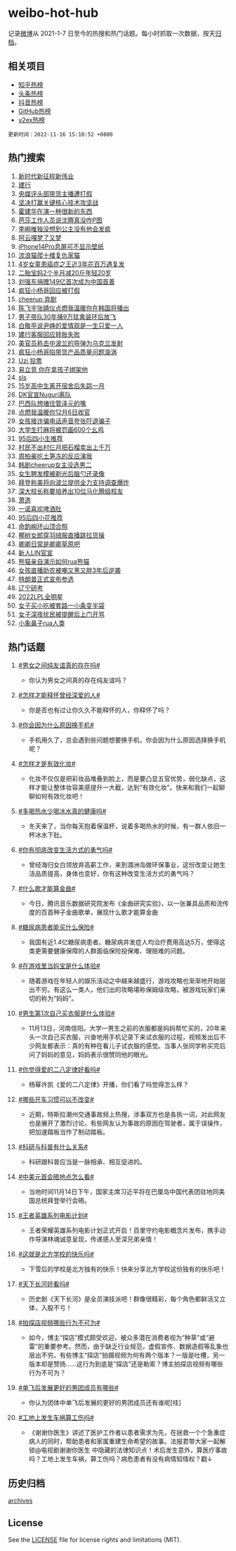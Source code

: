 # weibo-hot-hub

记录[微博](https://www.weibo.com)从 2021-1-7 日至今的热搜和热门话题。每小时抓取一次数据，按天[归档](archives)。

## 相关项目

- [知乎热榜](https://github.com/lonnyzhang423/zhihu-hot-hub)
- [头条热榜](https://github.com/lonnyzhang423/toutiao-hot-hub)
- [抖音热榜](https://github.com/lonnyzhang423/douyin-hot-hub)
- [GitHub热榜](https://github.com/lonnyzhang423/github-hot-hub)
- [v2ex热榜](https://github.com/lonnyzhang423/v2ex-hot-hub)


`更新时间：2022-11-16 15:10:52 +0800`

## 热门搜索

1. [新时代新征程新伟业](https://m.weibo.cn/search?containerid=100103type%3D1%26t%3D10%26q%3D%23%E6%96%B0%E6%97%B6%E4%BB%A3%E6%96%B0%E5%BE%81%E7%A8%8B%E6%96%B0%E4%BC%9F%E4%B8%9A%23&stream_entry_id=51&isnewpage=1&extparam=seat%3D1%26dgr%3D0%26c_type%3D51%26filter_type%3Drealtimehot%26pos%3D0%26cate%3D10103%26display_time%3D1668582650%26pre_seqid%3D16685826505660454891&luicode=10000011&lfid=106003type%253D25%2526t%253D3%2526disable_hot%253D1%2526filter_type%253Drealtimehot)
1. [建行](https://m.weibo.cn/search?containerid=100103type%3D1%26t%3D10%26q%3D%23%E5%BB%BA%E8%A1%8C%23&stream_entry_id=31&isnewpage=1&extparam=seat%3D1%26realpos%3D1%26dgr%3D0%26band_rank%3D1%26q%3D%2523%25E5%25BB%25BA%25E8%25A1%258C%2523%26lcate%3D5001%26flag%3D2%26c_type%3D31%26filter_type%3Drealtimehot%26pos%3D0%26cate%3D5001%26display_time%3D1668582650%26pre_seqid%3D16685826505660454891&luicode=10000011&lfid=106003type%253D25%2526t%253D3%2526disable_hot%253D1%2526filter_type%253Drealtimehot)
1. [央媒评头部带货主播遭打假](https://m.weibo.cn/search?containerid=100103type%3D1%26t%3D10%26q%3D%23%E5%A4%AE%E5%AA%92%E8%AF%84%E5%A4%B4%E9%83%A8%E5%B8%A6%E8%B4%A7%E4%B8%BB%E6%92%AD%E9%81%AD%E6%89%93%E5%81%87%23&stream_entry_id=31&isnewpage=1&extparam=seat%3D1%26realpos%3D2%26dgr%3D0%26band_rank%3D2%26q%3D%2523%25E5%25A4%25AE%25E5%25AA%2592%25E8%25AF%2584%25E5%25A4%25B4%25E9%2583%25A8%25E5%25B8%25A6%25E8%25B4%25A7%25E4%25B8%25BB%25E6%2592%25AD%25E9%2581%25AD%25E6%2589%2593%25E5%2581%2587%2523%26lcate%3D5001%26flag%3D0%26c_type%3D31%26filter_type%3Drealtimehot%26pos%3D1%26cate%3D5001%26display_time%3D1668582650%26pre_seqid%3D16685826505660454891&luicode=10000011&lfid=106003type%253D25%2526t%253D3%2526disable_hot%253D1%2526filter_type%253Drealtimehot)
1. [坚决打赢关键核心技术攻坚战](https://m.weibo.cn/search?containerid=100103type%3D1%26t%3D10%26q%3D%23%E5%9D%9A%E5%86%B3%E6%89%93%E8%B5%A2%E5%85%B3%E9%94%AE%E6%A0%B8%E5%BF%83%E6%8A%80%E6%9C%AF%E6%94%BB%E5%9D%9A%E6%88%98%23&stream_entry_id=31&isnewpage=1&extparam=seat%3D1%26realpos%3D3%26dgr%3D0%26band_rank%3D3%26q%3D%2523%25E5%259D%259A%25E5%2586%25B3%25E6%2589%2593%25E8%25B5%25A2%25E5%2585%25B3%25E9%2594%25AE%25E6%25A0%25B8%25E5%25BF%2583%25E6%258A%2580%25E6%259C%25AF%25E6%2594%25BB%25E5%259D%259A%25E6%2588%2598%2523%26lcate%3D5001%26flag%3D0%26c_type%3D31%26filter_type%3Drealtimehot%26pos%3D2%26cate%3D5001%26display_time%3D1668582650%26pre_seqid%3D16685826505660454891&luicode=10000011&lfid=106003type%253D25%2526t%253D3%2526disable_hot%253D1%2526filter_type%253Drealtimehot)
1. [霍建华在演一种很新的东西](https://m.weibo.cn/search?containerid=100103type%3D1%26t%3D10%26q%3D%23%E9%9C%8D%E5%BB%BA%E5%8D%8E%E5%9C%A8%E6%BC%94%E4%B8%80%E7%A7%8D%E5%BE%88%E6%96%B0%E7%9A%84%E4%B8%9C%E8%A5%BF%23&stream_entry_id=31&isnewpage=1&extparam=seat%3D1%26realpos%3D4%26dgr%3D0%26band_rank%3D4%26q%3D%2523%25E9%259C%258D%25E5%25BB%25BA%25E5%258D%258E%25E5%259C%25A8%25E6%25BC%2594%25E4%25B8%2580%25E7%25A7%258D%25E5%25BE%2588%25E6%2596%25B0%25E7%259A%2584%25E4%25B8%259C%25E8%25A5%25BF%2523%26lcate%3D5001%26flag%3D1%26c_type%3D31%26filter_type%3Drealtimehot%26pos%3D3%26cate%3D5001%26display_time%3D1668582650%26pre_seqid%3D16685826505660454891&luicode=10000011&lfid=106003type%253D25%2526t%253D3%2526disable_hot%253D1%2526filter_type%253Drealtimehot)
1. [芭莎工作人员说沈腾真没咋P图](https://m.weibo.cn/search?containerid=100103type%3D1%26t%3D10%26q%3D%23%E8%8A%AD%E8%8E%8E%E5%B7%A5%E4%BD%9C%E4%BA%BA%E5%91%98%E8%AF%B4%E6%B2%88%E8%85%BE%E7%9C%9F%E6%B2%A1%E5%92%8BP%E5%9B%BE%23&stream_entry_id=31&isnewpage=1&extparam=seat%3D1%26realpos%3D5%26dgr%3D0%26band_rank%3D5%26q%3D%2523%25E8%258A%25AD%25E8%258E%258E%25E5%25B7%25A5%25E4%25BD%259C%25E4%25BA%25BA%25E5%2591%2598%25E8%25AF%25B4%25E6%25B2%2588%25E8%2585%25BE%25E7%259C%259F%25E6%25B2%25A1%25E5%2592%258BP%25E5%259B%25BE%2523%26lcate%3D5001%26flag%3D1%26c_type%3D31%26filter_type%3Drealtimehot%26pos%3D4%26cate%3D5001%26display_time%3D1668582650%26pre_seqid%3D16685826505660454891&luicode=10000011&lfid=106003type%253D25%2526t%253D3%2526disable_hot%253D1%2526filter_type%253Drealtimehot)
1. [李峋唯独没想到公主没有他会发疯](https://m.weibo.cn/search?containerid=100103type%3D1%26t%3D10%26q%3D%23%E6%9D%8E%E5%B3%8B%E5%94%AF%E7%8B%AC%E6%B2%A1%E6%83%B3%E5%88%B0%E5%85%AC%E4%B8%BB%E6%B2%A1%E6%9C%89%E4%BB%96%E4%BC%9A%E5%8F%91%E7%96%AF%23&stream_entry_id=31&isnewpage=1&extparam=seat%3D1%26realpos%3D6%26dgr%3D0%26band_rank%3D6%26q%3D%2523%25E6%259D%258E%25E5%25B3%258B%25E5%2594%25AF%25E7%258B%25AC%25E6%25B2%25A1%25E6%2583%25B3%25E5%2588%25B0%25E5%2585%25AC%25E4%25B8%25BB%25E6%25B2%25A1%25E6%259C%2589%25E4%25BB%2596%25E4%25BC%259A%25E5%258F%2591%25E7%2596%25AF%2523%26lcate%3D5001%26flag%3D0%26c_type%3D31%26filter_type%3Drealtimehot%26pos%3D5%26cate%3D5001%26display_time%3D1668582650%26pre_seqid%3D16685826505660454891&luicode=10000011&lfid=106003type%253D25%2526t%253D3%2526disable_hot%253D1%2526filter_type%253Drealtimehot)
1. [阿云嘎梦了又梦](https://m.weibo.cn/search?containerid=100103type%3D1%26t%3D10%26q%3D%23%E9%98%BF%E4%BA%91%E5%98%8E%E6%A2%A6%E4%BA%86%E5%8F%88%E6%A2%A6%23&stream_entry_id=31&isnewpage=1&extparam=seat%3D1%26dgr%3D0%26adid%3D172598%26band_rank%3D7%26q%3D%2523%25E9%2598%25BF%25E4%25BA%2591%25E5%2598%258E%25E6%25A2%25A6%25E4%25BA%2586%25E5%258F%2588%25E6%25A2%25A6%2523%26lcate%3D5001%26c_type%3D31%26filter_type%3Drealtimehot%26pos%3D6%26cate%3D5001%26display_time%3D1668582650%26pre_seqid%3D16685826505660454891&luicode=10000011&lfid=106003type%253D25%2526t%253D3%2526disable_hot%253D1%2526filter_type%253Drealtimehot)
1. [iPhone14Pro息屏可不显示壁纸](https://m.weibo.cn/search?containerid=100103type%3D1%26t%3D10%26q%3D%23iPhone14Pro%E6%81%AF%E5%B1%8F%E5%8F%AF%E4%B8%8D%E6%98%BE%E7%A4%BA%E5%A3%81%E7%BA%B8%23&stream_entry_id=31&isnewpage=1&extparam=seat%3D1%26realpos%3D7%26dgr%3D0%26band_rank%3D7%26q%3D%2523iPhone14Pro%25E6%2581%25AF%25E5%25B1%258F%25E5%258F%25AF%25E4%25B8%258D%25E6%2598%25BE%25E7%25A4%25BA%25E5%25A3%2581%25E7%25BA%25B8%2523%26lcate%3D5001%26flag%3D1%26c_type%3D31%26filter_type%3Drealtimehot%26pos%3D7%26cate%3D5001%26display_time%3D1668582650%26pre_seqid%3D16685826505660454891&luicode=10000011&lfid=106003type%253D25%2526t%253D3%2526disable_hot%253D1%2526filter_type%253Drealtimehot)
1. [流浪猫爬十楼复仇家猫](https://m.weibo.cn/search?containerid=100103type%3D1%26t%3D10%26q%3D%23%E6%B5%81%E6%B5%AA%E7%8C%AB%E7%88%AC%E5%8D%81%E6%A5%BC%E5%A4%8D%E4%BB%87%E5%AE%B6%E7%8C%AB%23&stream_entry_id=31&isnewpage=1&extparam=seat%3D1%26realpos%3D8%26dgr%3D0%26band_rank%3D8%26q%3D%2523%25E6%25B5%2581%25E6%25B5%25AA%25E7%258C%25AB%25E7%2588%25AC%25E5%258D%2581%25E6%25A5%25BC%25E5%25A4%258D%25E4%25BB%2587%25E5%25AE%25B6%25E7%258C%25AB%2523%26lcate%3D5001%26flag%3D16%26c_type%3D31%26filter_type%3Drealtimehot%26pos%3D8%26cate%3D5001%26display_time%3D1668582650%26pre_seqid%3D16685826505660454891&luicode=10000011&lfid=106003type%253D25%2526t%253D3%2526disable_hot%253D1%2526filter_type%253Drealtimehot)
1. [4岁女童患癌症之王近3年花百万遇复发](https://m.weibo.cn/search?containerid=100103type%3D1%26t%3D10%26q%3D%234%E5%B2%81%E5%A5%B3%E7%AB%A5%E6%82%A3%E7%99%8C%E7%97%87%E4%B9%8B%E7%8E%8B%E8%BF%913%E5%B9%B4%E8%8A%B1%E7%99%BE%E4%B8%87%E9%81%87%E5%A4%8D%E5%8F%91%23&stream_entry_id=31&isnewpage=1&extparam=seat%3D1%26realpos%3D9%26dgr%3D0%26band_rank%3D9%26q%3D%25234%25E5%25B2%2581%25E5%25A5%25B3%25E7%25AB%25A5%25E6%2582%25A3%25E7%2599%258C%25E7%2597%2587%25E4%25B9%258B%25E7%258E%258B%25E8%25BF%25913%25E5%25B9%25B4%25E8%258A%25B1%25E7%2599%25BE%25E4%25B8%2587%25E9%2581%2587%25E5%25A4%258D%25E5%258F%2591%2523%26lcate%3D5001%26flag%3D0%26c_type%3D31%26filter_type%3Drealtimehot%26pos%3D9%26cate%3D5001%26display_time%3D1668582650%26pre_seqid%3D16685826505660454891&luicode=10000011&lfid=106003type%253D25%2526t%253D3%2526disable_hot%253D1%2526filter_type%253Drealtimehot)
1. [二胎宝妈2个半月减20斤年轻20岁](https://m.weibo.cn/search?containerid=100103type%3D1%26t%3D10%26q%3D%23%E4%BA%8C%E8%83%8E%E5%AE%9D%E5%A6%882%E4%B8%AA%E5%8D%8A%E6%9C%88%E5%87%8F20%E6%96%A4%E5%B9%B4%E8%BD%BB20%E5%B2%81%23&stream_entry_id=31&isnewpage=1&extparam=seat%3D1%26realpos%3D10%26dgr%3D0%26band_rank%3D10%26q%3D%2523%25E4%25BA%258C%25E8%2583%258E%25E5%25AE%259D%25E5%25A6%25882%25E4%25B8%25AA%25E5%258D%258A%25E6%259C%2588%25E5%2587%258F20%25E6%2596%25A4%25E5%25B9%25B4%25E8%25BD%25BB20%25E5%25B2%2581%2523%26lcate%3D5001%26flag%3D0%26c_type%3D31%26filter_type%3Drealtimehot%26pos%3D10%26cate%3D5001%26display_time%3D1668582650%26pre_seqid%3D16685826505660454891&luicode=10000011&lfid=106003type%253D25%2526t%253D3%2526disable_hot%253D1%2526filter_type%253Drealtimehot)
1. [刘强东捐赠149亿首次成为中国首善](https://m.weibo.cn/search?containerid=100103type%3D1%26t%3D10%26q%3D%23%E5%88%98%E5%BC%BA%E4%B8%9C%E6%8D%90%E8%B5%A0149%E4%BA%BF%E9%A6%96%E6%AC%A1%E6%88%90%E4%B8%BA%E4%B8%AD%E5%9B%BD%E9%A6%96%E5%96%84%23&stream_entry_id=31&isnewpage=1&extparam=seat%3D1%26realpos%3D11%26dgr%3D0%26band_rank%3D11%26q%3D%2523%25E5%2588%2598%25E5%25BC%25BA%25E4%25B8%259C%25E6%258D%2590%25E8%25B5%25A0149%25E4%25BA%25BF%25E9%25A6%2596%25E6%25AC%25A1%25E6%2588%2590%25E4%25B8%25BA%25E4%25B8%25AD%25E5%259B%25BD%25E9%25A6%2596%25E5%2596%2584%2523%26lcate%3D5001%26flag%3D1%26c_type%3D31%26filter_type%3Drealtimehot%26pos%3D11%26cate%3D5001%26display_time%3D1668582650%26pre_seqid%3D16685826505660454891&luicode=10000011&lfid=106003type%253D25%2526t%253D3%2526disable_hot%253D1%2526filter_type%253Drealtimehot)
1. [疯狂小杨哥回应被打假](https://m.weibo.cn/search?containerid=100103type%3D1%26t%3D10%26q%3D%23%E7%96%AF%E7%8B%82%E5%B0%8F%E6%9D%A8%E5%93%A5%E5%9B%9E%E5%BA%94%E8%A2%AB%E6%89%93%E5%81%87%23&stream_entry_id=31&isnewpage=1&extparam=seat%3D1%26realpos%3D12%26dgr%3D0%26band_rank%3D12%26q%3D%2523%25E7%2596%25AF%25E7%258B%2582%25E5%25B0%258F%25E6%259D%25A8%25E5%2593%25A5%25E5%259B%259E%25E5%25BA%2594%25E8%25A2%25AB%25E6%2589%2593%25E5%2581%2587%2523%26lcate%3D5001%26flag%3D1%26c_type%3D31%26filter_type%3Drealtimehot%26pos%3D12%26cate%3D5001%26display_time%3D1668582650%26pre_seqid%3D16685826505660454891&luicode=10000011&lfid=106003type%253D25%2526t%253D3%2526disable_hot%253D1%2526filter_type%253Drealtimehot)
1. [cheerup 弃剧](https://m.weibo.cn/search?containerid=100103type%3D1%26t%3D10%26q%3Dcheerup+%E5%BC%83%E5%89%A7&stream_entry_id=31&isnewpage=1&extparam=seat%3D1%26realpos%3D13%26dgr%3D0%26band_rank%3D13%26q%3Dcheerup%2520%25E5%25BC%2583%25E5%2589%25A7%26lcate%3D5001%26flag%3D0%26c_type%3D31%26filter_type%3Drealtimehot%26pos%3D13%26cate%3D5001%26display_time%3D1668582650%26pre_seqid%3D16685826505660454891&luicode=10000011&lfid=106003type%253D25%2526t%253D3%2526disable_hot%253D1%2526filter_type%253Drealtimehot)
1. [陈飞宇张婧仪点燃我温暖你在韩国将播出](https://m.weibo.cn/search?containerid=100103type%3D1%26t%3D10%26q%3D%23%E9%99%88%E9%A3%9E%E5%AE%87%E5%BC%A0%E5%A9%A7%E4%BB%AA%E7%82%B9%E7%87%83%E6%88%91%E6%B8%A9%E6%9A%96%E4%BD%A0%E5%9C%A8%E9%9F%A9%E5%9B%BD%E5%B0%86%E6%92%AD%E5%87%BA%23&stream_entry_id=31&isnewpage=1&extparam=seat%3D1%26realpos%3D14%26dgr%3D0%26band_rank%3D14%26q%3D%2523%25E9%2599%2588%25E9%25A3%259E%25E5%25AE%2587%25E5%25BC%25A0%25E5%25A9%25A7%25E4%25BB%25AA%25E7%2582%25B9%25E7%2587%2583%25E6%2588%2591%25E6%25B8%25A9%25E6%259A%2596%25E4%25BD%25A0%25E5%259C%25A8%25E9%259F%25A9%25E5%259B%25BD%25E5%25B0%2586%25E6%2592%25AD%25E5%2587%25BA%2523%26lcate%3D5001%26flag%3D1%26c_type%3D31%26filter_type%3Drealtimehot%26pos%3D14%26cate%3D5001%26display_time%3D1668582650%26pre_seqid%3D16685826505660454891&luicode=10000011&lfid=106003type%253D25%2526t%253D3%2526disable_hot%253D1%2526filter_type%253Drealtimehot)
1. [男子带队30年捕9万猛禽装环后放飞](https://m.weibo.cn/search?containerid=100103type%3D1%26t%3D10%26q%3D%23%E7%94%B7%E5%AD%90%E5%B8%A6%E9%98%9F30%E5%B9%B4%E6%8D%959%E4%B8%87%E7%8C%9B%E7%A6%BD%E8%A3%85%E7%8E%AF%E5%90%8E%E6%94%BE%E9%A3%9E%23&stream_entry_id=31&isnewpage=1&extparam=seat%3D1%26realpos%3D15%26dgr%3D0%26adid%3D172629%26band_rank%3D15%26q%3D%2523%25E7%2594%25B7%25E5%25AD%2590%25E5%25B8%25A6%25E9%2598%259F30%25E5%25B9%25B4%25E6%258D%25959%25E4%25B8%2587%25E7%258C%259B%25E7%25A6%25BD%25E8%25A3%2585%25E7%258E%25AF%25E5%2590%258E%25E6%2594%25BE%25E9%25A3%259E%2523%26lcate%3D5001%26flag%3D0%26c_type%3D31%26filter_type%3Drealtimehot%26pos%3D15%26cate%3D5001%26display_time%3D1668582650%26pre_seqid%3D16685826505660454891&luicode=10000011&lfid=106003type%253D25%2526t%253D3%2526disable_hot%253D1%2526filter_type%253Drealtimehot)
1. [白敬亭说尹峥的爱情观是一生只爱一人](https://m.weibo.cn/search?containerid=100103type%3D1%26t%3D10%26q%3D%23%E7%99%BD%E6%95%AC%E4%BA%AD%E8%AF%B4%E5%B0%B9%E5%B3%A5%E7%9A%84%E7%88%B1%E6%83%85%E8%A7%82%E6%98%AF%E4%B8%80%E7%94%9F%E5%8F%AA%E7%88%B1%E4%B8%80%E4%BA%BA%23&stream_entry_id=31&isnewpage=1&extparam=seat%3D1%26realpos%3D16%26dgr%3D0%26band_rank%3D16%26q%3D%2523%25E7%2599%25BD%25E6%2595%25AC%25E4%25BA%25AD%25E8%25AF%25B4%25E5%25B0%25B9%25E5%25B3%25A5%25E7%259A%2584%25E7%2588%25B1%25E6%2583%2585%25E8%25A7%2582%25E6%2598%25AF%25E4%25B8%2580%25E7%2594%259F%25E5%258F%25AA%25E7%2588%25B1%25E4%25B8%2580%25E4%25BA%25BA%2523%26lcate%3D5001%26flag%3D1%26c_type%3D31%26filter_type%3Drealtimehot%26pos%3D16%26cate%3D5001%26display_time%3D1668582650%26pre_seqid%3D16685826505660454891&luicode=10000011&lfid=106003type%253D25%2526t%253D3%2526disable_hot%253D1%2526filter_type%253Drealtimehot)
1. [建行客服回应转账失败](https://m.weibo.cn/search?containerid=100103type%3D1%26t%3D10%26q%3D%23%E5%BB%BA%E8%A1%8C%E5%AE%A2%E6%9C%8D%E5%9B%9E%E5%BA%94%E8%BD%AC%E8%B4%A6%E5%A4%B1%E8%B4%A5%23&stream_entry_id=31&isnewpage=1&extparam=seat%3D1%26realpos%3D17%26dgr%3D0%26band_rank%3D17%26q%3D%2523%25E5%25BB%25BA%25E8%25A1%258C%25E5%25AE%25A2%25E6%259C%258D%25E5%259B%259E%25E5%25BA%2594%25E8%25BD%25AC%25E8%25B4%25A6%25E5%25A4%25B1%25E8%25B4%25A5%2523%26lcate%3D5001%26flag%3D1%26c_type%3D31%26filter_type%3Drealtimehot%26pos%3D17%26cate%3D5001%26display_time%3D1668582650%26pre_seqid%3D16685826505660454891&luicode=10000011&lfid=106003type%253D25%2526t%253D3%2526disable_hot%253D1%2526filter_type%253Drealtimehot)
1. [美官员称击中波兰的导弹为乌克兰发射](https://m.weibo.cn/search?containerid=100103type%3D1%26t%3D10%26q%3D%23%E7%BE%8E%E5%AE%98%E5%91%98%E7%A7%B0%E5%87%BB%E4%B8%AD%E6%B3%A2%E5%85%B0%E7%9A%84%E5%AF%BC%E5%BC%B9%E4%B8%BA%E4%B9%8C%E5%85%8B%E5%85%B0%E5%8F%91%E5%B0%84%23&stream_entry_id=31&isnewpage=1&extparam=seat%3D1%26realpos%3D18%26dgr%3D0%26band_rank%3D18%26q%3D%2523%25E7%25BE%258E%25E5%25AE%2598%25E5%2591%2598%25E7%25A7%25B0%25E5%2587%25BB%25E4%25B8%25AD%25E6%25B3%25A2%25E5%2585%25B0%25E7%259A%2584%25E5%25AF%25BC%25E5%25BC%25B9%25E4%25B8%25BA%25E4%25B9%258C%25E5%2585%258B%25E5%2585%25B0%25E5%258F%2591%25E5%25B0%2584%2523%26lcate%3D5001%26flag%3D1%26c_type%3D31%26filter_type%3Drealtimehot%26pos%3D18%26cate%3D5001%26display_time%3D1668582650%26pre_seqid%3D16685826505660454891&luicode=10000011&lfid=106003type%253D25%2526t%253D3%2526disable_hot%253D1%2526filter_type%253Drealtimehot)
1. [疯狂小杨哥陷带货产品质量问题漩涡](https://m.weibo.cn/search?containerid=100103type%3D1%26t%3D10%26q%3D%23%E7%96%AF%E7%8B%82%E5%B0%8F%E6%9D%A8%E5%93%A5%E9%99%B7%E5%B8%A6%E8%B4%A7%E4%BA%A7%E5%93%81%E8%B4%A8%E9%87%8F%E9%97%AE%E9%A2%98%E6%BC%A9%E6%B6%A1%23&stream_entry_id=31&isnewpage=1&extparam=seat%3D1%26realpos%3D19%26dgr%3D0%26band_rank%3D19%26q%3D%2523%25E7%2596%25AF%25E7%258B%2582%25E5%25B0%258F%25E6%259D%25A8%25E5%2593%25A5%25E9%2599%25B7%25E5%25B8%25A6%25E8%25B4%25A7%25E4%25BA%25A7%25E5%2593%2581%25E8%25B4%25A8%25E9%2587%258F%25E9%2597%25AE%25E9%25A2%2598%25E6%25BC%25A9%25E6%25B6%25A1%2523%26lcate%3D5001%26flag%3D2%26c_type%3D31%26filter_type%3Drealtimehot%26pos%3D19%26cate%3D5001%26display_time%3D1668582650%26pre_seqid%3D16685826505660454891&luicode=10000011&lfid=106003type%253D25%2526t%253D3%2526disable_hot%253D1%2526filter_type%253Drealtimehot)
1. [Uzi 投票](https://m.weibo.cn/search?containerid=100103type%3D1%26t%3D10%26q%3DUzi+%E6%8A%95%E7%A5%A8&stream_entry_id=31&isnewpage=1&extparam=seat%3D1%26realpos%3D20%26dgr%3D0%26band_rank%3D20%26q%3DUzi%2520%25E6%258A%2595%25E7%25A5%25A8%26lcate%3D5001%26flag%3D0%26c_type%3D31%26filter_type%3Drealtimehot%26pos%3D20%26cate%3D5001%26display_time%3D1668582650%26pre_seqid%3D16685826505660454891&luicode=10000011&lfid=106003type%253D25%2526t%253D3%2526disable_hot%253D1%2526filter_type%253Drealtimehot)
1. [易立竞 你在拿孩子绑架他](https://m.weibo.cn/search?containerid=100103type%3D1%26t%3D10%26q%3D%E6%98%93%E7%AB%8B%E7%AB%9E+%E4%BD%A0%E5%9C%A8%E6%8B%BF%E5%AD%A9%E5%AD%90%E7%BB%91%E6%9E%B6%E4%BB%96&stream_entry_id=31&isnewpage=1&extparam=seat%3D1%26realpos%3D21%26dgr%3D0%26band_rank%3D21%26q%3D%25E6%2598%2593%25E7%25AB%258B%25E7%25AB%259E%2520%25E4%25BD%25A0%25E5%259C%25A8%25E6%258B%25BF%25E5%25AD%25A9%25E5%25AD%2590%25E7%25BB%2591%25E6%259E%25B6%25E4%25BB%2596%26lcate%3D5001%26flag%3D0%26c_type%3D31%26filter_type%3Drealtimehot%26pos%3D21%26cate%3D5001%26display_time%3D1668582650%26pre_seqid%3D16685826505660454891&luicode=10000011&lfid=106003type%253D25%2526t%253D3%2526disable_hot%253D1%2526filter_type%253Drealtimehot)
1. [sls](https://m.weibo.cn/search?containerid=100103type%3D1%26t%3D10%26q%3Dsls&stream_entry_id=31&isnewpage=1&extparam=seat%3D1%26realpos%3D22%26dgr%3D0%26band_rank%3D22%26q%3Dsls%26lcate%3D5001%26flag%3D1%26c_type%3D31%26filter_type%3Drealtimehot%26pos%3D22%26cate%3D5001%26display_time%3D1668582650%26pre_seqid%3D16685826505660454891&luicode=10000011&lfid=106003type%253D25%2526t%253D3%2526disable_hot%253D1%2526filter_type%253Drealtimehot)
1. [15岁高中生离开宿舍后失踪一月](https://m.weibo.cn/search?containerid=100103type%3D1%26t%3D10%26q%3D%2315%E5%B2%81%E9%AB%98%E4%B8%AD%E7%94%9F%E7%A6%BB%E5%BC%80%E5%AE%BF%E8%88%8D%E5%90%8E%E5%A4%B1%E8%B8%AA%E4%B8%80%E6%9C%88%23&stream_entry_id=31&isnewpage=1&extparam=seat%3D1%26realpos%3D23%26dgr%3D0%26band_rank%3D23%26q%3D%252315%25E5%25B2%2581%25E9%25AB%2598%25E4%25B8%25AD%25E7%2594%259F%25E7%25A6%25BB%25E5%25BC%2580%25E5%25AE%25BF%25E8%2588%258D%25E5%2590%258E%25E5%25A4%25B1%25E8%25B8%25AA%25E4%25B8%2580%25E6%259C%2588%2523%26lcate%3D5001%26flag%3D0%26c_type%3D31%26filter_type%3Drealtimehot%26pos%3D23%26cate%3D5001%26display_time%3D1668582650%26pre_seqid%3D16685826505660454891&luicode=10000011&lfid=106003type%253D25%2526t%253D3%2526disable_hot%253D1%2526filter_type%253Drealtimehot)
1. [DK官宣Nuguri离队](https://m.weibo.cn/search?containerid=100103type%3D1%26t%3D10%26q%3D%23DK%E5%AE%98%E5%AE%A3Nuguri%E7%A6%BB%E9%98%9F%23&stream_entry_id=31&isnewpage=1&extparam=seat%3D1%26realpos%3D24%26dgr%3D0%26band_rank%3D24%26q%3D%2523DK%25E5%25AE%2598%25E5%25AE%25A3Nuguri%25E7%25A6%25BB%25E9%2598%259F%2523%26lcate%3D5001%26flag%3D1%26c_type%3D31%26filter_type%3Drealtimehot%26pos%3D24%26cate%3D5001%26display_time%3D1668582650%26pre_seqid%3D16685826505660454891&luicode=10000011&lfid=106003type%253D25%2526t%253D3%2526disable_hot%253D1%2526filter_type%253Drealtimehot)
1. [巴西队想堵住管泽元的嘴](https://m.weibo.cn/search?containerid=100103type%3D1%26t%3D10%26q%3D%23%E5%B7%B4%E8%A5%BF%E9%98%9F%E6%83%B3%E5%A0%B5%E4%BD%8F%E7%AE%A1%E6%B3%BD%E5%85%83%E7%9A%84%E5%98%B4%23&stream_entry_id=31&isnewpage=1&extparam=seat%3D1%26realpos%3D25%26dgr%3D0%26band_rank%3D25%26q%3D%2523%25E5%25B7%25B4%25E8%25A5%25BF%25E9%2598%259F%25E6%2583%25B3%25E5%25A0%25B5%25E4%25BD%258F%25E7%25AE%25A1%25E6%25B3%25BD%25E5%2585%2583%25E7%259A%2584%25E5%2598%25B4%2523%26lcate%3D5001%26flag%3D1%26c_type%3D31%26filter_type%3Drealtimehot%26pos%3D25%26cate%3D5001%26display_time%3D1668582650%26pre_seqid%3D16685826505660454891&luicode=10000011&lfid=106003type%253D25%2526t%253D3%2526disable_hot%253D1%2526filter_type%253Drealtimehot)
1. [点燃我温暖你12月6日收官](https://m.weibo.cn/search?containerid=100103type%3D1%26t%3D10%26q%3D%23%E7%82%B9%E7%87%83%E6%88%91%E6%B8%A9%E6%9A%96%E4%BD%A012%E6%9C%886%E6%97%A5%E6%94%B6%E5%AE%98%23&stream_entry_id=31&isnewpage=1&extparam=seat%3D1%26realpos%3D26%26dgr%3D0%26band_rank%3D26%26q%3D%2523%25E7%2582%25B9%25E7%2587%2583%25E6%2588%2591%25E6%25B8%25A9%25E6%259A%2596%25E4%25BD%25A012%25E6%259C%25886%25E6%2597%25A5%25E6%2594%25B6%25E5%25AE%2598%2523%26lcate%3D5001%26flag%3D0%26c_type%3D31%26filter_type%3Drealtimehot%26pos%3D26%26cate%3D5001%26display_time%3D1668582650%26pre_seqid%3D16685826505660454891&luicode=10000011&lfid=106003type%253D25%2526t%253D3%2526disable_hot%253D1%2526filter_type%253Drealtimehot)
1. [女孩接诈骗电话声音夸张吓退骗子](https://m.weibo.cn/search?containerid=100103type%3D1%26t%3D10%26q%3D%23%E5%A5%B3%E5%AD%A9%E6%8E%A5%E8%AF%88%E9%AA%97%E7%94%B5%E8%AF%9D%E5%A3%B0%E9%9F%B3%E5%A4%B8%E5%BC%A0%E5%90%93%E9%80%80%E9%AA%97%E5%AD%90%23&stream_entry_id=31&isnewpage=1&extparam=seat%3D1%26realpos%3D27%26dgr%3D0%26band_rank%3D27%26q%3D%2523%25E5%25A5%25B3%25E5%25AD%25A9%25E6%258E%25A5%25E8%25AF%2588%25E9%25AA%2597%25E7%2594%25B5%25E8%25AF%259D%25E5%25A3%25B0%25E9%259F%25B3%25E5%25A4%25B8%25E5%25BC%25A0%25E5%2590%2593%25E9%2580%2580%25E9%25AA%2597%25E5%25AD%2590%2523%26lcate%3D5001%26flag%3D1%26c_type%3D31%26filter_type%3Drealtimehot%26pos%3D27%26cate%3D5001%26display_time%3D1668582650%26pre_seqid%3D16685826505660454891&luicode=10000011&lfid=106003type%253D25%2526t%253D3%2526disable_hot%253D1%2526filter_type%253Drealtimehot)
1. [大学生打麻将被罚画600个幺鸡](https://m.weibo.cn/search?containerid=100103type%3D1%26t%3D10%26q%3D%23%E5%A4%A7%E5%AD%A6%E7%94%9F%E6%89%93%E9%BA%BB%E5%B0%86%E8%A2%AB%E7%BD%9A%E7%94%BB600%E4%B8%AA%E5%B9%BA%E9%B8%A1%23&stream_entry_id=31&isnewpage=1&extparam=seat%3D1%26realpos%3D28%26dgr%3D0%26band_rank%3D28%26q%3D%2523%25E5%25A4%25A7%25E5%25AD%25A6%25E7%2594%259F%25E6%2589%2593%25E9%25BA%25BB%25E5%25B0%2586%25E8%25A2%25AB%25E7%25BD%259A%25E7%2594%25BB600%25E4%25B8%25AA%25E5%25B9%25BA%25E9%25B8%25A1%2523%26lcate%3D5001%26flag%3D0%26c_type%3D31%26filter_type%3Drealtimehot%26pos%3D28%26cate%3D5001%26display_time%3D1668582650%26pre_seqid%3D16685826505660454891&luicode=10000011&lfid=106003type%253D25%2526t%253D3%2526disable_hot%253D1%2526filter_type%253Drealtimehot)
1. [95后四小生推荐](https://m.weibo.cn/search?containerid=100103type%3D1%26t%3D10%26q%3D%2395%E5%90%8E%E5%9B%9B%E5%B0%8F%E7%94%9F%E6%8E%A8%E8%8D%90%23&stream_entry_id=31&isnewpage=1&extparam=seat%3D1%26realpos%3D29%26dgr%3D0%26band_rank%3D29%26q%3D%252395%25E5%2590%258E%25E5%259B%259B%25E5%25B0%258F%25E7%2594%259F%25E6%258E%25A8%25E8%258D%2590%2523%26lcate%3D5001%26flag%3D0%26c_type%3D31%26filter_type%3Drealtimehot%26pos%3D29%26cate%3D5001%26display_time%3D1668582650%26pre_seqid%3D16685826505660454891&luicode=10000011&lfid=106003type%253D25%2526t%253D3%2526disable_hot%253D1%2526filter_type%253Drealtimehot)
1. [村民不出村仨月把石榴卖出上千万](https://m.weibo.cn/search?containerid=100103type%3D1%26t%3D10%26q%3D%23%E6%9D%91%E6%B0%91%E4%B8%8D%E5%87%BA%E6%9D%91%E4%BB%A8%E6%9C%88%E6%8A%8A%E7%9F%B3%E6%A6%B4%E5%8D%96%E5%87%BA%E4%B8%8A%E5%8D%83%E4%B8%87%23&stream_entry_id=31&isnewpage=1&extparam=seat%3D1%26realpos%3D30%26dgr%3D0%26band_rank%3D30%26q%3D%2523%25E6%259D%2591%25E6%25B0%2591%25E4%25B8%258D%25E5%2587%25BA%25E6%259D%2591%25E4%25BB%25A8%25E6%259C%2588%25E6%258A%258A%25E7%259F%25B3%25E6%25A6%25B4%25E5%258D%2596%25E5%2587%25BA%25E4%25B8%258A%25E5%258D%2583%25E4%25B8%2587%2523%26lcate%3D5001%26flag%3D0%26c_type%3D31%26filter_type%3Drealtimehot%26pos%3D30%26cate%3D5001%26display_time%3D1668582650%26pre_seqid%3D16685826505660454891&luicode=10000011&lfid=106003type%253D25%2526t%253D3%2526disable_hot%253D1%2526filter_type%253Drealtimehot)
1. [周柏豪吃土笋冻的反应演我](https://m.weibo.cn/search?containerid=100103type%3D1%26t%3D10%26q%3D%23%E5%91%A8%E6%9F%8F%E8%B1%AA%E5%90%83%E5%9C%9F%E7%AC%8B%E5%86%BB%E7%9A%84%E5%8F%8D%E5%BA%94%E6%BC%94%E6%88%91%23&stream_entry_id=31&isnewpage=1&extparam=seat%3D1%26realpos%3D31%26dgr%3D0%26band_rank%3D31%26q%3D%2523%25E5%2591%25A8%25E6%259F%258F%25E8%25B1%25AA%25E5%2590%2583%25E5%259C%259F%25E7%25AC%258B%25E5%2586%25BB%25E7%259A%2584%25E5%258F%258D%25E5%25BA%2594%25E6%25BC%2594%25E6%2588%2591%2523%26lcate%3D5001%26flag%3D1%26c_type%3D31%26filter_type%3Drealtimehot%26pos%3D31%26cate%3D5001%26display_time%3D1668582650%26pre_seqid%3D16685826505660454891&luicode=10000011&lfid=106003type%253D25%2526t%253D3%2526disable_hot%253D1%2526filter_type%253Drealtimehot)
1. [韩剧cheerup女主没选男二](https://m.weibo.cn/search?containerid=100103type%3D1%26t%3D10%26q%3D%E9%9F%A9%E5%89%A7cheerup%E5%A5%B3%E4%B8%BB%E6%B2%A1%E9%80%89%E7%94%B7%E4%BA%8C&stream_entry_id=31&isnewpage=1&extparam=seat%3D1%26realpos%3D32%26dgr%3D0%26band_rank%3D32%26q%3D%25E9%259F%25A9%25E5%2589%25A7cheerup%25E5%25A5%25B3%25E4%25B8%25BB%25E6%25B2%25A1%25E9%2580%2589%25E7%2594%25B7%25E4%25BA%258C%26lcate%3D5001%26flag%3D0%26c_type%3D31%26filter_type%3Drealtimehot%26pos%3D32%26cate%3D5001%26display_time%3D1668582650%26pre_seqid%3D16685826505660454891&luicode=10000011&lfid=106003type%253D25%2526t%253D3%2526disable_hot%253D1%2526filter_type%253Drealtimehot)
1. [女生聘发模被剃光后脑勺还录像](https://m.weibo.cn/search?containerid=100103type%3D1%26t%3D10%26q%3D%23%E5%A5%B3%E7%94%9F%E8%81%98%E5%8F%91%E6%A8%A1%E8%A2%AB%E5%89%83%E5%85%89%E5%90%8E%E8%84%91%E5%8B%BA%E8%BF%98%E5%BD%95%E5%83%8F%23&stream_entry_id=31&isnewpage=1&extparam=seat%3D1%26realpos%3D33%26dgr%3D0%26band_rank%3D33%26q%3D%2523%25E5%25A5%25B3%25E7%2594%259F%25E8%2581%2598%25E5%258F%2591%25E6%25A8%25A1%25E8%25A2%25AB%25E5%2589%2583%25E5%2585%2589%25E5%2590%258E%25E8%2584%2591%25E5%258B%25BA%25E8%25BF%2598%25E5%25BD%2595%25E5%2583%258F%2523%26lcate%3D5001%26flag%3D1%26c_type%3D31%26filter_type%3Drealtimehot%26pos%3D33%26cate%3D5001%26display_time%3D1668582650%26pre_seqid%3D16685826505660454891&luicode=10000011&lfid=106003type%253D25%2526t%253D3%2526disable_hot%253D1%2526filter_type%253Drealtimehot)
1. [拜登称美将向波兰提供全力支持调查爆炸](https://m.weibo.cn/search?containerid=100103type%3D1%26t%3D10%26q%3D%23%E6%8B%9C%E7%99%BB%E7%A7%B0%E7%BE%8E%E5%B0%86%E5%90%91%E6%B3%A2%E5%85%B0%E6%8F%90%E4%BE%9B%E5%85%A8%E5%8A%9B%E6%94%AF%E6%8C%81%E8%B0%83%E6%9F%A5%E7%88%86%E7%82%B8%23&stream_entry_id=31&isnewpage=1&extparam=seat%3D1%26realpos%3D34%26dgr%3D0%26band_rank%3D34%26q%3D%2523%25E6%258B%259C%25E7%2599%25BB%25E7%25A7%25B0%25E7%25BE%258E%25E5%25B0%2586%25E5%2590%2591%25E6%25B3%25A2%25E5%2585%25B0%25E6%258F%2590%25E4%25BE%259B%25E5%2585%25A8%25E5%258A%259B%25E6%2594%25AF%25E6%258C%2581%25E8%25B0%2583%25E6%259F%25A5%25E7%2588%2586%25E7%2582%25B8%2523%26lcate%3D5001%26flag%3D0%26c_type%3D31%26filter_type%3Drealtimehot%26pos%3D34%26cate%3D5001%26display_time%3D1668582650%26pre_seqid%3D16685826505660454891&luicode=10000011&lfid=106003type%253D25%2526t%253D3%2526disable_hot%253D1%2526filter_type%253Drealtimehot)
1. [深大校长称要培养出10位马化腾级校友](https://m.weibo.cn/search?containerid=100103type%3D1%26t%3D10%26q%3D%23%E6%B7%B1%E5%A4%A7%E6%A0%A1%E9%95%BF%E7%A7%B0%E8%A6%81%E5%9F%B9%E5%85%BB%E5%87%BA10%E4%BD%8D%E9%A9%AC%E5%8C%96%E8%85%BE%E7%BA%A7%E6%A0%A1%E5%8F%8B%23&stream_entry_id=31&isnewpage=1&extparam=seat%3D1%26realpos%3D35%26dgr%3D0%26band_rank%3D35%26q%3D%2523%25E6%25B7%25B1%25E5%25A4%25A7%25E6%25A0%25A1%25E9%2595%25BF%25E7%25A7%25B0%25E8%25A6%2581%25E5%259F%25B9%25E5%2585%25BB%25E5%2587%25BA10%25E4%25BD%258D%25E9%25A9%25AC%25E5%258C%2596%25E8%2585%25BE%25E7%25BA%25A7%25E6%25A0%25A1%25E5%258F%258B%2523%26lcate%3D5001%26flag%3D0%26c_type%3D31%26filter_type%3Drealtimehot%26pos%3D35%26cate%3D5001%26display_time%3D1668582650%26pre_seqid%3D16685826505660454891&luicode=10000011&lfid=106003type%253D25%2526t%253D3%2526disable_hot%253D1%2526filter_type%253Drealtimehot)
1. [萧逸](https://m.weibo.cn/search?containerid=100103type%3D1%26t%3D10%26q%3D%E8%90%A7%E9%80%B8&stream_entry_id=31&isnewpage=1&extparam=seat%3D1%26realpos%3D36%26dgr%3D0%26band_rank%3D36%26q%3D%25E8%2590%25A7%25E9%2580%25B8%26lcate%3D5001%26flag%3D1%26c_type%3D31%26filter_type%3Drealtimehot%26pos%3D36%26cate%3D5001%26display_time%3D1668582650%26pre_seqid%3D16685826505660454891&luicode=10000011&lfid=106003type%253D25%2526t%253D3%2526disable_hot%253D1%2526filter_type%253Drealtimehot)
1. [一诺喜欢啤酒肚](https://m.weibo.cn/search?containerid=100103type%3D1%26t%3D10%26q%3D%23%E4%B8%80%E8%AF%BA%E5%96%9C%E6%AC%A2%E5%95%A4%E9%85%92%E8%82%9A%23&stream_entry_id=31&isnewpage=1&extparam=seat%3D1%26realpos%3D37%26dgr%3D0%26band_rank%3D37%26q%3D%2523%25E4%25B8%2580%25E8%25AF%25BA%25E5%2596%259C%25E6%25AC%25A2%25E5%2595%25A4%25E9%2585%2592%25E8%2582%259A%2523%26lcate%3D5001%26flag%3D1%26c_type%3D31%26filter_type%3Drealtimehot%26pos%3D37%26cate%3D5001%26display_time%3D1668582650%26pre_seqid%3D16685826505660454891&luicode=10000011&lfid=106003type%253D25%2526t%253D3%2526disable_hot%253D1%2526filter_type%253Drealtimehot)
1. [95后四小花推荐](https://m.weibo.cn/search?containerid=100103type%3D1%26t%3D10%26q%3D%2395%E5%90%8E%E5%9B%9B%E5%B0%8F%E8%8A%B1%E6%8E%A8%E8%8D%90%23&stream_entry_id=31&isnewpage=1&extparam=seat%3D1%26realpos%3D38%26dgr%3D0%26band_rank%3D38%26q%3D%252395%25E5%2590%258E%25E5%259B%259B%25E5%25B0%258F%25E8%258A%25B1%25E6%258E%25A8%25E8%258D%2590%2523%26lcate%3D5001%26flag%3D0%26c_type%3D31%26filter_type%3Drealtimehot%26pos%3D38%26cate%3D5001%26display_time%3D1668582650%26pre_seqid%3D16685826505660454891&luicode=10000011&lfid=106003type%253D25%2526t%253D3%2526disable_hot%253D1%2526filter_type%253Drealtimehot)
1. [命韵峋环山顶合照](https://m.weibo.cn/search?containerid=100103type%3D1%26t%3D10%26q%3D%23%E5%91%BD%E9%9F%B5%E5%B3%8B%E7%8E%AF%E5%B1%B1%E9%A1%B6%E5%90%88%E7%85%A7%23&stream_entry_id=31&isnewpage=1&extparam=seat%3D1%26realpos%3D39%26dgr%3D0%26band_rank%3D39%26q%3D%2523%25E5%2591%25BD%25E9%259F%25B5%25E5%25B3%258B%25E7%258E%25AF%25E5%25B1%25B1%25E9%25A1%25B6%25E5%2590%2588%25E7%2585%25A7%2523%26lcate%3D5001%26flag%3D1%26c_type%3D31%26filter_type%3Drealtimehot%26pos%3D39%26cate%3D5001%26display_time%3D1668582650%26pre_seqid%3D16685826505660454891&luicode=10000011&lfid=106003type%253D25%2526t%253D3%2526disable_hot%253D1%2526filter_type%253Drealtimehot)
1. [椰树女郎穿羽绒服直播跳拉货操](https://m.weibo.cn/search?containerid=100103type%3D1%26t%3D10%26q%3D%23%E6%A4%B0%E6%A0%91%E5%A5%B3%E9%83%8E%E7%A9%BF%E7%BE%BD%E7%BB%92%E6%9C%8D%E7%9B%B4%E6%92%AD%E8%B7%B3%E6%8B%89%E8%B4%A7%E6%93%8D%23&stream_entry_id=31&isnewpage=1&extparam=seat%3D1%26realpos%3D40%26dgr%3D0%26adid%3D172613%26band_rank%3D40%26q%3D%2523%25E6%25A4%25B0%25E6%25A0%2591%25E5%25A5%25B3%25E9%2583%258E%25E7%25A9%25BF%25E7%25BE%25BD%25E7%25BB%2592%25E6%259C%258D%25E7%259B%25B4%25E6%2592%25AD%25E8%25B7%25B3%25E6%258B%2589%25E8%25B4%25A7%25E6%2593%258D%2523%26lcate%3D5001%26flag%3D0%26c_type%3D31%26filter_type%3Drealtimehot%26pos%3D40%26cate%3D5001%26display_time%3D1668582650%26pre_seqid%3D16685826505660454891&luicode=10000011&lfid=106003type%253D25%2526t%253D3%2526disable_hot%253D1%2526filter_type%253Drealtimehot)
1. [卿卿日常是卿卿草原吧](https://m.weibo.cn/search?containerid=100103type%3D1%26t%3D10%26q%3D%23%E5%8D%BF%E5%8D%BF%E6%97%A5%E5%B8%B8%E6%98%AF%E5%8D%BF%E5%8D%BF%E8%8D%89%E5%8E%9F%E5%90%A7%23&stream_entry_id=31&isnewpage=1&extparam=seat%3D1%26realpos%3D41%26dgr%3D0%26band_rank%3D41%26q%3D%2523%25E5%258D%25BF%25E5%258D%25BF%25E6%2597%25A5%25E5%25B8%25B8%25E6%2598%25AF%25E5%258D%25BF%25E5%258D%25BF%25E8%258D%2589%25E5%258E%259F%25E5%2590%25A7%2523%26lcate%3D5001%26flag%3D0%26c_type%3D31%26filter_type%3Drealtimehot%26pos%3D41%26cate%3D5001%26display_time%3D1668582650%26pre_seqid%3D16685826505660454891&luicode=10000011&lfid=106003type%253D25%2526t%253D3%2526disable_hot%253D1%2526filter_type%253Drealtimehot)
1. [新人LIN官宣](https://m.weibo.cn/search?containerid=100103type%3D1%26t%3D10%26q%3D%23%E6%96%B0%E4%BA%BALIN%E5%AE%98%E5%AE%A3%23&stream_entry_id=31&isnewpage=1&extparam=seat%3D1%26realpos%3D42%26dgr%3D0%26band_rank%3D42%26q%3D%2523%25E6%2596%25B0%25E4%25BA%25BALIN%25E5%25AE%2598%25E5%25AE%25A3%2523%26lcate%3D5001%26flag%3D0%26c_type%3D31%26filter_type%3Drealtimehot%26pos%3D42%26cate%3D5001%26display_time%3D1668582650%26pre_seqid%3D16685826505660454891&luicode=10000011&lfid=106003type%253D25%2526t%253D3%2526disable_hot%253D1%2526filter_type%253Drealtimehot)
1. [熊猫亲自演示如何rua熊猫](https://m.weibo.cn/search?containerid=100103type%3D1%26t%3D10%26q%3D%23%E7%86%8A%E7%8C%AB%E4%BA%B2%E8%87%AA%E6%BC%94%E7%A4%BA%E5%A6%82%E4%BD%95rua%E7%86%8A%E7%8C%AB%23&stream_entry_id=31&isnewpage=1&extparam=seat%3D1%26realpos%3D43%26dgr%3D0%26band_rank%3D43%26q%3D%2523%25E7%2586%258A%25E7%258C%25AB%25E4%25BA%25B2%25E8%2587%25AA%25E6%25BC%2594%25E7%25A4%25BA%25E5%25A6%2582%25E4%25BD%2595rua%25E7%2586%258A%25E7%258C%25AB%2523%26lcate%3D5001%26flag%3D1%26c_type%3D31%26filter_type%3Drealtimehot%26pos%3D43%26cate%3D5001%26display_time%3D1668582650%26pre_seqid%3D16685826505660454891&luicode=10000011&lfid=106003type%253D25%2526t%253D3%2526disable_hot%253D1%2526filter_type%253Drealtimehot)
1. [女孩直播助农被嘲又黑又胖3年后逆袭](https://m.weibo.cn/search?containerid=100103type%3D1%26t%3D10%26q%3D%23%E5%A5%B3%E5%AD%A9%E7%9B%B4%E6%92%AD%E5%8A%A9%E5%86%9C%E8%A2%AB%E5%98%B2%E5%8F%88%E9%BB%91%E5%8F%88%E8%83%963%E5%B9%B4%E5%90%8E%E9%80%86%E8%A2%AD%23&stream_entry_id=31&isnewpage=1&extparam=seat%3D1%26realpos%3D44%26dgr%3D0%26band_rank%3D44%26q%3D%2523%25E5%25A5%25B3%25E5%25AD%25A9%25E7%259B%25B4%25E6%2592%25AD%25E5%258A%25A9%25E5%2586%259C%25E8%25A2%25AB%25E5%2598%25B2%25E5%258F%2588%25E9%25BB%2591%25E5%258F%2588%25E8%2583%25963%25E5%25B9%25B4%25E5%2590%258E%25E9%2580%2586%25E8%25A2%25AD%2523%26lcate%3D5001%26flag%3D0%26c_type%3D31%26filter_type%3Drealtimehot%26pos%3D44%26cate%3D5001%26display_time%3D1668582650%26pre_seqid%3D16685826505660454891&luicode=10000011&lfid=106003type%253D25%2526t%253D3%2526disable_hot%253D1%2526filter_type%253Drealtimehot)
1. [特朗普正式宣布参选](https://m.weibo.cn/search?containerid=100103type%3D1%26t%3D10%26q%3D%23%E7%89%B9%E6%9C%97%E6%99%AE%E6%AD%A3%E5%BC%8F%E5%AE%A3%E5%B8%83%E5%8F%82%E9%80%89%23&stream_entry_id=31&isnewpage=1&extparam=seat%3D1%26realpos%3D45%26dgr%3D0%26band_rank%3D45%26q%3D%2523%25E7%2589%25B9%25E6%259C%2597%25E6%2599%25AE%25E6%25AD%25A3%25E5%25BC%258F%25E5%25AE%25A3%25E5%25B8%2583%25E5%258F%2582%25E9%2580%2589%2523%26lcate%3D5001%26flag%3D0%26c_type%3D31%26filter_type%3Drealtimehot%26pos%3D45%26cate%3D5001%26display_time%3D1668582650%26pre_seqid%3D16685826505660454891&luicode=10000011&lfid=106003type%253D25%2526t%253D3%2526disable_hot%253D1%2526filter_type%253Drealtimehot)
1. [辽宁研考](https://m.weibo.cn/search?containerid=100103type%3D1%26t%3D10%26q%3D%E8%BE%BD%E5%AE%81%E7%A0%94%E8%80%83&stream_entry_id=31&isnewpage=1&extparam=seat%3D1%26realpos%3D46%26dgr%3D0%26band_rank%3D46%26q%3D%25E8%25BE%25BD%25E5%25AE%2581%25E7%25A0%2594%25E8%2580%2583%26lcate%3D5001%26flag%3D0%26c_type%3D31%26filter_type%3Drealtimehot%26pos%3D46%26cate%3D5001%26display_time%3D1668582650%26pre_seqid%3D16685826505660454891&luicode=10000011&lfid=106003type%253D25%2526t%253D3%2526disable_hot%253D1%2526filter_type%253Drealtimehot)
1. [2022LPL全明星](https://m.weibo.cn/search?containerid=100103type%3D1%26t%3D10%26q%3D2022LPL%E5%85%A8%E6%98%8E%E6%98%9F&stream_entry_id=31&isnewpage=1&extparam=seat%3D1%26realpos%3D47%26dgr%3D0%26band_rank%3D47%26q%3D2022LPL%25E5%2585%25A8%25E6%2598%258E%25E6%2598%259F%26lcate%3D5001%26flag%3D0%26c_type%3D31%26filter_type%3Drealtimehot%26pos%3D47%26cate%3D5001%26display_time%3D1668582650%26pre_seqid%3D16685826505660454891&luicode=10000011&lfid=106003type%253D25%2526t%253D3%2526disable_hot%253D1%2526filter_type%253Drealtimehot)
1. [女子买小吃被套路一小条变半袋](https://m.weibo.cn/search?containerid=100103type%3D1%26t%3D10%26q%3D%23%E5%A5%B3%E5%AD%90%E4%B9%B0%E5%B0%8F%E5%90%83%E8%A2%AB%E5%A5%97%E8%B7%AF%E4%B8%80%E5%B0%8F%E6%9D%A1%E5%8F%98%E5%8D%8A%E8%A2%8B%23&stream_entry_id=31&isnewpage=1&extparam=seat%3D1%26realpos%3D48%26dgr%3D0%26band_rank%3D48%26q%3D%2523%25E5%25A5%25B3%25E5%25AD%2590%25E4%25B9%25B0%25E5%25B0%258F%25E5%2590%2583%25E8%25A2%25AB%25E5%25A5%2597%25E8%25B7%25AF%25E4%25B8%2580%25E5%25B0%258F%25E6%259D%25A1%25E5%258F%2598%25E5%258D%258A%25E8%25A2%258B%2523%26lcate%3D5001%26flag%3D0%26c_type%3D31%26filter_type%3Drealtimehot%26pos%3D48%26cate%3D5001%26display_time%3D1668582650%26pre_seqid%3D16685826505660454891&luicode=10000011&lfid=106003type%253D25%2526t%253D3%2526disable_hot%253D1%2526filter_type%253Drealtimehot)
1. [女子深夜扰民被提醒后上门开骂](https://m.weibo.cn/search?containerid=100103type%3D1%26t%3D10%26q%3D%23%E5%A5%B3%E5%AD%90%E6%B7%B1%E5%A4%9C%E6%89%B0%E6%B0%91%E8%A2%AB%E6%8F%90%E9%86%92%E5%90%8E%E4%B8%8A%E9%97%A8%E5%BC%80%E9%AA%82%23&stream_entry_id=31&isnewpage=1&extparam=seat%3D1%26realpos%3D49%26dgr%3D0%26band_rank%3D49%26q%3D%2523%25E5%25A5%25B3%25E5%25AD%2590%25E6%25B7%25B1%25E5%25A4%259C%25E6%2589%25B0%25E6%25B0%2591%25E8%25A2%25AB%25E6%258F%2590%25E9%2586%2592%25E5%2590%258E%25E4%25B8%258A%25E9%2597%25A8%25E5%25BC%2580%25E9%25AA%2582%2523%26lcate%3D5001%26flag%3D1%26c_type%3D31%26filter_type%3Drealtimehot%26pos%3D49%26cate%3D5001%26display_time%3D1668582650%26pre_seqid%3D16685826505660454891&luicode=10000011&lfid=106003type%253D25%2526t%253D3%2526disable_hot%253D1%2526filter_type%253Drealtimehot)
1. [小象鼻子rua人类](https://m.weibo.cn/search?containerid=100103type%3D1%26t%3D10%26q%3D%23%E5%B0%8F%E8%B1%A1%E9%BC%BB%E5%AD%90rua%E4%BA%BA%E7%B1%BB%23&stream_entry_id=31&isnewpage=1&extparam=seat%3D1%26realpos%3D50%26dgr%3D0%26band_rank%3D50%26q%3D%2523%25E5%25B0%258F%25E8%25B1%25A1%25E9%25BC%25BB%25E5%25AD%2590rua%25E4%25BA%25BA%25E7%25B1%25BB%2523%26lcate%3D5001%26flag%3D1%26c_type%3D31%26filter_type%3Drealtimehot%26pos%3D50%26cate%3D5001%26display_time%3D1668582650%26pre_seqid%3D16685826505660454891&luicode=10000011&lfid=106003type%253D25%2526t%253D3%2526disable_hot%253D1%2526filter_type%253Drealtimehot)

## 热门话题

1. [#男女之间纯友谊真的存在吗#](https://m.weibo.cn/search?containerid=231522type%3D1%26t%3D10%26q%3D%23%E7%94%B7%E5%A5%B3%E4%B9%8B%E9%97%B4%E7%BA%AF%E5%8F%8B%E8%B0%8A%E7%9C%9F%E7%9A%84%E5%AD%98%E5%9C%A8%E5%90%97%23&stream_entry_id=128&isnewpage=1&extparam=seat%3D1%26lcate%3D5004%26unitid%3D1668425149389%26dgr%3D0%26c_type%3D128%26pos%3D1-0-0%26cate%3D5004%26display_time%3D1668582652%26pre_seqid%3D16685826521140455267142&luicode=10000011&lfid=231648_-_4)
    - 你认为男女之间真的存在纯友谊吗？

1. [#怎样才能释怀曾经深爱的人#](https://m.weibo.cn/search?containerid=231522type%3D1%26t%3D10%26q%3D%23%E6%80%8E%E6%A0%B7%E6%89%8D%E8%83%BD%E9%87%8A%E6%80%80%E6%9B%BE%E7%BB%8F%E6%B7%B1%E7%88%B1%E7%9A%84%E4%BA%BA%23&stream_entry_id=128&isnewpage=1&extparam=seat%3D1%26lcate%3D5004%26unitid%3D1668416762853%26dgr%3D0%26c_type%3D128%26pos%3D1-0-1%26cate%3D5004%26display_time%3D1668582652%26pre_seqid%3D16685826521140455267142&luicode=10000011&lfid=231648_-_4)
    - 你是否也有过让你久久不能释怀的人，你释怀了吗？

1. [#你会因为什么原因换手机#](https://m.weibo.cn/search?containerid=231522type%3D1%26t%3D10%26q%3D%23%E4%BD%A0%E4%BC%9A%E5%9B%A0%E4%B8%BA%E4%BB%80%E4%B9%88%E5%8E%9F%E5%9B%A0%E6%8D%A2%E6%89%8B%E6%9C%BA%23&stream_entry_id=128&isnewpage=1&extparam=seat%3D1%26lcate%3D5004%26unitid%3D1668411351512%26dgr%3D0%26c_type%3D128%26pos%3D1-0-2%26cate%3D5004%26display_time%3D1668582652%26pre_seqid%3D16685826521140455267142&luicode=10000011&lfid=231648_-_4)
    - 手机用久了，总会遇到些问题想要换手机，你会因为什么原因选择换手机呢？

1. [#怎样才是有效化妆#](https://m.weibo.cn/search?containerid=231522type%3D1%26t%3D10%26q%3D%23%E6%80%8E%E6%A0%B7%E6%89%8D%E6%98%AF%E6%9C%89%E6%95%88%E5%8C%96%E5%A6%86%23&stream_entry_id=128&isnewpage=1&extparam=seat%3D1%26lcate%3D5004%26unitid%3D1668421249821%26dgr%3D0%26c_type%3D128%26pos%3D1-0-3%26cate%3D5004%26display_time%3D1668582652%26pre_seqid%3D16685826521140455267142&luicode=10000011&lfid=231648_-_4)
    - 化妆不仅仅是把彩妆品堆叠到脸上，而是要凸显五官优势，弱化缺点，这样才能让整体妆容美感提升一大截，达到“有效化妆”。快来和我们一起聊聊如何有效化妆吧！

1. [#多喝热水少喝冰水真的健康吗#](https://m.weibo.cn/search?containerid=231522type%3D1%26t%3D10%26q%3D%23%E5%A4%9A%E5%96%9D%E7%83%AD%E6%B0%B4%E5%B0%91%E5%96%9D%E5%86%B0%E6%B0%B4%E7%9C%9F%E7%9A%84%E5%81%A5%E5%BA%B7%E5%90%97%23&stream_entry_id=128&isnewpage=1&extparam=seat%3D1%26lcate%3D5004%26unitid%3D1668354338312%26dgr%3D0%26c_type%3D128%26pos%3D1-0-4%26cate%3D5004%26display_time%3D1668582652%26pre_seqid%3D16685826521140455267142&luicode=10000011&lfid=231648_-_4)
    - 冬天来了，当你每天抱着保温杯，说着多喝热水的时候，有一群人依旧一杯冰水下肚。

1. [#你有彻底改变生活方式的勇气吗#](https://m.weibo.cn/search?containerid=231522type%3D1%26t%3D10%26q%3D%23%E4%BD%A0%E6%9C%89%E5%BD%BB%E5%BA%95%E6%94%B9%E5%8F%98%E7%94%9F%E6%B4%BB%E6%96%B9%E5%BC%8F%E7%9A%84%E5%8B%87%E6%B0%94%E5%90%97%23&stream_entry_id=128&isnewpage=1&extparam=seat%3D1%26lcate%3D5004%26unitid%3D1668311434269%26dgr%3D0%26c_type%3D128%26pos%3D1-0-5%26cate%3D5004%26display_time%3D1668582652%26pre_seqid%3D16685826521140455267142&luicode=10000011&lfid=231648_-_4)
    - 曾经海归女白领放弃高薪工作，来到涠洲岛做环保事业，这份改变让她生活品质提高，身体也变好，你有这种改变生活方式的勇气吗？

1. [#什么歌才能算金曲#](https://m.weibo.cn/search?containerid=231522type%3D1%26t%3D10%26q%3D%23%E4%BB%80%E4%B9%88%E6%AD%8C%E6%89%8D%E8%83%BD%E7%AE%97%E9%87%91%E6%9B%B2%23&stream_entry_id=128&isnewpage=1&extparam=seat%3D1%26lcate%3D5004%26unitid%3D1668425449862%26dgr%3D0%26c_type%3D128%26pos%3D1-0-6%26cate%3D5004%26display_time%3D1668582652%26pre_seqid%3D16685826521140455267142&luicode=10000011&lfid=231648_-_4)
    - 今日，腾讯音乐数据研究院发布《金曲研究实验》，以一张兼具品质和流传度的百首种子金曲歌单，展现什么歌才能算金曲

1. [#糖尿病患者能买什么保险#](https://m.weibo.cn/search?containerid=231522type%3D1%26t%3D10%26q%3D%23%E7%B3%96%E5%B0%BF%E7%97%85%E6%82%A3%E8%80%85%E8%83%BD%E4%B9%B0%E4%BB%80%E4%B9%88%E4%BF%9D%E9%99%A9%23&stream_entry_id=128&isnewpage=1&extparam=seat%3D1%26lcate%3D5004%26unitid%3D1668409545451%26dgr%3D0%26c_type%3D128%26pos%3D1-0-7%26cate%3D5004%26display_time%3D1668582652%26pre_seqid%3D16685826521140455267142&luicode=10000011&lfid=231648_-_4)
    - 我国有近1.4亿糖尿病患者。糖尿病并发症人均治疗费用高达5万，使得这类更需要健康保障的人群面临保险投保难、理赔难的问题。

1. [#在游戏里当妈宝是什么体验#](https://m.weibo.cn/search?containerid=231522type%3D1%26t%3D10%26q%3D%23%E5%9C%A8%E6%B8%B8%E6%88%8F%E9%87%8C%E5%BD%93%E5%A6%88%E5%AE%9D%E6%98%AF%E4%BB%80%E4%B9%88%E4%BD%93%E9%AA%8C%23&stream_entry_id=128&isnewpage=1&extparam=seat%3D1%26lcate%3D5004%26unitid%3D1668312635279%26dgr%3D0%26c_type%3D128%26pos%3D1-0-8%26cate%3D5004%26display_time%3D1668582652%26pre_seqid%3D16685826521140455267142&luicode=10000011&lfid=231648_-_4)
    - 随着游戏在年轻人的娱乐活动之中越来越盛行，游戏攻略也渐渐地开始层出不穷。有这么一类人，他们出的攻略堪称保姆级攻略，被游戏玩家们亲切的称为“妈妈”。

1. [#男生第1次自己买衣服是什么体验#](https://m.weibo.cn/search?containerid=231522type%3D1%26t%3D10%26q%3D%23%E7%94%B7%E7%94%9F%E7%AC%AC1%E6%AC%A1%E8%87%AA%E5%B7%B1%E4%B9%B0%E8%A1%A3%E6%9C%8D%E6%98%AF%E4%BB%80%E4%B9%88%E4%BD%93%E9%AA%8C%23&stream_entry_id=128&isnewpage=1&extparam=seat%3D1%26lcate%3D5004%26unitid%3D1668415249635%26dgr%3D0%26c_type%3D128%26pos%3D1-0-9%26cate%3D5004%26display_time%3D1668582652%26pre_seqid%3D16685826521140455267142&luicode=10000011&lfid=231648_-_4)
    - 11月13日，河南信阳。大学一男生之前的衣服都是妈妈帮忙买的，20年来头一次自己买衣服，兴奋地用手机记录下来试衣服的过程，视频发出后不少网友都表示：真的有种在看儿子试衣服的感觉。当事人张同学称买完后问了妈妈的意见，妈妈表示很赞同他的眼光。

1. [#你觉得爱的二八定律好看吗#](https://m.weibo.cn/search?containerid=231522type%3D1%26t%3D10%26q%3D%23%E4%BD%A0%E8%A7%89%E5%BE%97%E7%88%B1%E7%9A%84%E4%BA%8C%E5%85%AB%E5%AE%9A%E5%BE%8B%E5%A5%BD%E7%9C%8B%E5%90%97%23&stream_entry_id=128&isnewpage=1&extparam=seat%3D1%26lcate%3D5004%26unitid%3D1668423652009%26dgr%3D0%26c_type%3D128%26pos%3D1-0-10%26cate%3D5004%26display_time%3D1668582652%26pre_seqid%3D16685826521140455267142&luicode=10000011&lfid=231648_-_4)
    - 杨幂许凯《爱的二八定律》开播，你们看了吗觉得怎么样？

1. [#哪些开车习惯可以不改变#](https://m.weibo.cn/search?containerid=231522type%3D1%26t%3D10%26q%3D%23%E5%93%AA%E4%BA%9B%E5%BC%80%E8%BD%A6%E4%B9%A0%E6%83%AF%E5%8F%AF%E4%BB%A5%E4%B8%8D%E6%94%B9%E5%8F%98%23&stream_entry_id=128&isnewpage=1&extparam=seat%3D1%26lcate%3D5004%26unitid%3D1668438363735%26dgr%3D0%26c_type%3D128%26pos%3D1-0-11%26cate%3D5004%26display_time%3D1668582652%26pre_seqid%3D16685826521140455267142&luicode=10000011&lfid=231648_-_4)
    - 近期，特斯拉潮州交通事故频上热搜，涉事双方也是各执一词，对此网友也是展开了激烈讨论。有些网友认为事故的原因在驾驶者，属于误操作，把加速踏板当作了制动踏板。

1. [#科研与科普有什么关系#](https://m.weibo.cn/search?containerid=231522type%3D1%26t%3D10%26q%3D%23%E7%A7%91%E7%A0%94%E4%B8%8E%E7%A7%91%E6%99%AE%E6%9C%89%E4%BB%80%E4%B9%88%E5%85%B3%E7%B3%BB%23&stream_entry_id=128&isnewpage=1&extparam=seat%3D1%26lcate%3D5004%26unitid%3D1668426651442%26dgr%3D0%26c_type%3D128%26pos%3D1-0-12%26cate%3D5004%26display_time%3D1668582652%26pre_seqid%3D16685826521140455267142&luicode=10000011&lfid=231648_-_4)
    - 科研跟科普应当是一脉相承、相互促进的。

1. [#中美元首会晤地点怎么看#](https://m.weibo.cn/search?containerid=231522type%3D1%26t%3D10%26q%3D%23%E4%B8%AD%E7%BE%8E%E5%85%83%E9%A6%96%E4%BC%9A%E6%99%A4%E5%9C%B0%E7%82%B9%E6%80%8E%E4%B9%88%E7%9C%8B%23&stream_entry_id=128&isnewpage=1&extparam=seat%3D1%26lcate%3D5004%26unitid%3D1668415571752%26dgr%3D0%26c_type%3D128%26pos%3D1-0-13%26cate%3D5004%26display_time%3D1668582652%26pre_seqid%3D16685826521140455267142&luicode=10000011&lfid=231648_-_4)
    - 当地时间11月14日下午，国家主席习近平将在巴厘岛中国代表团驻地同美国总统拜登举行会晤。

1. [#王者英雄系列电影计划#](https://m.weibo.cn/search?containerid=231522type%3D1%26t%3D10%26q%3D%23%E7%8E%8B%E8%80%85%E8%8B%B1%E9%9B%84%E7%B3%BB%E5%88%97%E7%94%B5%E5%BD%B1%E8%AE%A1%E5%88%92%23&stream_entry_id=128&isnewpage=1&extparam=seat%3D1%26lcate%3D5004%26unitid%3D1668265842908%26dgr%3D0%26c_type%3D128%26pos%3D1-0-14%26cate%3D5004%26display_time%3D1668582652%26pre_seqid%3D16685826521140455267142&luicode=10000011&lfid=231648_-_4)
    - 王者荣耀英雄系列电影计划正式开启！百里守约电影概念片发布，携手动作导演林魂诚意呈现，传递感人至深兄弟亲情！

1. [#这就是北方学校的快乐吗#](https://m.weibo.cn/search?containerid=231522type%3D1%26t%3D10%26q%3D%23%E8%BF%99%E5%B0%B1%E6%98%AF%E5%8C%97%E6%96%B9%E5%AD%A6%E6%A0%A1%E7%9A%84%E5%BF%AB%E4%B9%90%E5%90%97%23&stream_entry_id=128&isnewpage=1&extparam=seat%3D1%26lcate%3D5004%26unitid%3D1668425749952%26dgr%3D0%26c_type%3D128%26pos%3D1-0-15%26cate%3D5004%26display_time%3D1668582652%26pre_seqid%3D16685826521140455267142&luicode=10000011&lfid=231648_-_4)
    - 下雪后的学校是北方独有的快乐！快来分享北方学校这份独有的快乐吧！

1. [#天下长河好看吗#](https://m.weibo.cn/search?containerid=231522type%3D1%26t%3D10%26q%3D%23%E5%A4%A9%E4%B8%8B%E9%95%BF%E6%B2%B3%E5%A5%BD%E7%9C%8B%E5%90%97%23&stream_entry_id=128&isnewpage=1&extparam=seat%3D1%26lcate%3D5004%26unitid%3D1668420049879%26dgr%3D0%26c_type%3D128%26pos%3D1-0-16%26cate%3D5004%26display_time%3D1668582652%26pre_seqid%3D16685826521140455267142&luicode=10000011&lfid=231648_-_4)
    - 历史剧《天下长河》是全员演技派吧！群像很精彩，每个角色都鲜活又立体，入股不亏！

1. [#拍探店视频哪些行为不可为#](https://m.weibo.cn/search?containerid=231522type%3D1%26t%3D10%26q%3D%23%E6%8B%8D%E6%8E%A2%E5%BA%97%E8%A7%86%E9%A2%91%E5%93%AA%E4%BA%9B%E8%A1%8C%E4%B8%BA%E4%B8%8D%E5%8F%AF%E4%B8%BA%23&stream_entry_id=128&isnewpage=1&extparam=seat%3D1%26lcate%3D5004%26unitid%3D1668395142766%26dgr%3D0%26c_type%3D128%26pos%3D1-0-17%26cate%3D5004%26display_time%3D1668582652%26pre_seqid%3D16685826521140455267142&luicode=10000011&lfid=231648_-_4)
    - 如今，博主“探店”模式颇受欢迎，被众多潜在消费者视为“种草”或“避雷”的重要参考。然而，由于缺乏行业规范，虚假宣传、数据造假等乱象也层出不穷。有些博主“探店”拍摄视频为何有两个版本？一版是吐槽，另一版本却是赞扬……这行为到底是“探店”还是勒索？博主拍探店视频有哪些行为不可为？

1. [#单飞后发展更好的男团成员有哪些#](https://m.weibo.cn/search?containerid=231522type%3D1%26t%3D10%26q%3D%23%E5%8D%95%E9%A3%9E%E5%90%8E%E5%8F%91%E5%B1%95%E6%9B%B4%E5%A5%BD%E7%9A%84%E7%94%B7%E5%9B%A2%E6%88%90%E5%91%98%E6%9C%89%E5%93%AA%E4%BA%9B%23&stream_entry_id=128&isnewpage=1&extparam=seat%3D1%26lcate%3D5004%26unitid%3D1668429363494%26dgr%3D0%26c_type%3D128%26pos%3D1-0-18%26cate%3D5004%26display_time%3D1668582652%26pre_seqid%3D16685826521140455267142&luicode=10000011&lfid=231648_-_4)
    - 你认为团体中单飞后发展的更好的男团成员还有谁呢[哇]

1. [#工地上发生车祸算工伤吗#](https://m.weibo.cn/search?containerid=231522type%3D1%26t%3D10%26q%3D%23%E5%B7%A5%E5%9C%B0%E4%B8%8A%E5%8F%91%E7%94%9F%E8%BD%A6%E7%A5%B8%E7%AE%97%E5%B7%A5%E4%BC%A4%E5%90%97%23&stream_entry_id=128&isnewpage=1&extparam=seat%3D1%26lcate%3D5004%26unitid%3D1668413154136%26dgr%3D0%26c_type%3D128%26pos%3D1-0-19%26cate%3D5004%26display_time%3D1668582652%26pre_seqid%3D16685826521140455267142&luicode=10000011&lfid=231648_-_4)
    - 《谢谢你医生》讲述了医护工作者以患者需求为先，在拯救一个个急重症病人的同时，帮助患者和家属重建生命希望的故事。法报君带大家一起解锁@电视剧谢谢你医生 中隐藏的法律知识点！术后发生意外，算医疗事故吗？工地上发生车祸，算工伤吗？病危患者有没有病情知情权？戳↓


## 历史归档

[archives](archives)

## License

See the [LICENSE](LICENSE) file for license rights and limitations (MIT).
